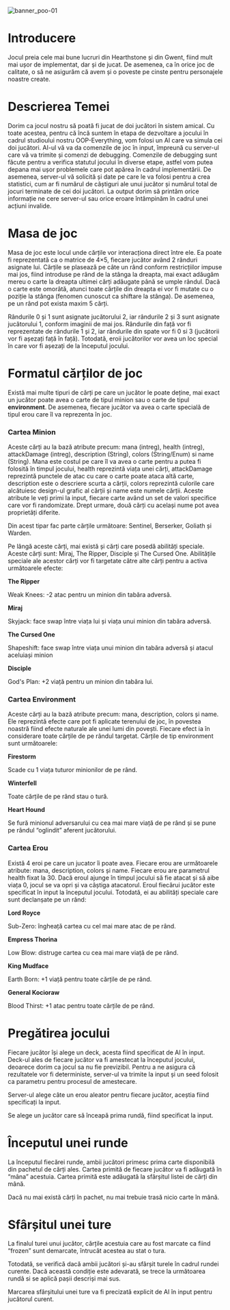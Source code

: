 ![banner_poo-01](https://user-images.githubusercontent.com/72265977/226167767-788dce98-aff7-4bd2-bf3b-38a57e939fd5.png)

# Introducere 
Jocul preia cele mai bune lucruri din Hearthstone și din Gwent, fiind mult mai ușor de implementat, dar și de jucat. De asemenea, ca în orice joc de calitate, o să ne asigurăm că avem și o poveste pe cinste pentru personajele noastre create.


# Descrierea Temei
Dorim ca jocul nostru să poată fi jucat de doi jucători în sistem amical. Cu toate acestea, pentru că încă suntem în etapa de dezvoltare a jocului în cadrul studioului nostru OOP-Everything, vom folosi un AI care va simula cei doi jucători. AI-ul vă va da comenzile de joc în input, împreună cu server-ul care vă va trimite și comenzi de debugging. Comenzile de debugging sunt făcute pentru a verifica statutul jocului în diverse etape, astfel vom putea depana mai ușor problemele care pot apărea în cadrul implementării. De asemenea, server-ul vă solicită și date pe care le va folosi pentru a crea statistici, cum ar fi numărul de câștiguri ale unui jucător și numărul total de jocuri terminate de cei doi jucători. La output dorim să printăm orice informație ne cere server-ul sau orice eroare întâmpinăm în cadrul unei acțiuni invalide.

# Masa de joc
Masa de joc este locul unde cărțile vor interacționa direct între ele. Ea poate fi reprezentată ca o matrice de 4×5, fiecare jucător având 2 rânduri asignate lui. Cărțile se plasează pe câte un rând conform restricțiilor impuse mai jos, fiind introduse pe rând de la stânga la dreapta, mai exact adăugăm mereu o carte la dreapta ultimei cărți adăugate până se umple rândul. Dacă o carte este omorâtă, atunci toate cărțile din dreapta ei vor fi mutate cu o poziție la stânga (fenomen cunoscut ca shiftare la stânga). De asemenea, pe un rând pot exista maxim 5 cărți.

Rândurile 0 și 1 sunt asignate jucătorului 2, iar rândurile 2 și 3 sunt asignate jucătorului 1, conform imaginii de mai jos. Rândurile din față vor fi reprezentate de rândurile 1 și 2, iar rândurile din spate vor fi 0 si 3 (jucătorii vor fi așezați față în față). Totodată, eroii jucătorilor vor avea un loc special în care vor fi așezați de la începutul jocului.

# Formatul cărților de joc
Există mai multe tipuri de cărți pe care un jucător le poate deține, mai exact un jucător poate avea o carte de tipul minion sau o carte de tipul **environment**. De asemenea, fiecare jucător va avea o carte specială de tipul erou care îl va reprezenta în joc.


  ### Cartea Minion
  Aceste cărți au la bază atribute precum: mana (intreg), health (intreg), attackDamage (intreg), description (String), colors (String/Enum) si name (String). Mana   este costul pe care îl va avea o carte pentru a putea fi folosită în timpul jocului, health reprezintă viața unei cărți, attackDamage reprezintă punctele de atac cu care o carte poate ataca altă carte, description este o descriere scurta a cărții, colors reprezintă culorile care alcătuiesc design-ul grafic al cărții și name este numele cărții. Aceste atribute le veți primi la input, fiecare carte având un set de valori specifice care vor fi randomizate. Drept urmare, două cărți cu același nume pot avea proprietăți diferite.

  Din acest tipar fac parte cărțile următoare: Sentinel, Berserker, Goliath și Warden.

  Pe lângă aceste cărți, mai există și cărți care posedă abilități speciale. Aceste cărți sunt: Miraj, The Ripper, Disciple și The Cursed One. Abilitățile speciale ale   acestor cărți vor fi targetate către alte cărți pentru a activa următoarele efecte:

 **The Ripper**
 
Weak Knees: -2 atac pentru un minion din tabăra adversă.

 **Miraj**
 
Skyjack: face swap între viața lui și viața unui minion din tabăra adversă.

 **The Cursed One**
 
Shapeshift: face swap între viața unui minion din tabăra adversă și atacul aceluiași minion

 **Disciple**
 
God's Plan: +2 viață pentru un minion din tabăra lui.


### Cartea Environment

  Aceste cărți au la bază atribute precum: mana, description, colors și name. Ele reprezintă efecte care pot fi aplicate terenului de joc, în povestea noastră fiind efecte naturale ale unei lumi din povești. Fiecare efect ia în considerare toate cărțile de pe rândul targetat. Cărțile de tip environment sunt următoarele:

  **Firestorm**
  
Scade cu 1 viața tuturor minionilor de pe rând.

  **Winterfell**
  
Toate cărțile de pe rând stau o tură.

  **Heart Hound**

Se fură minionul adversarului cu cea mai mare viață de pe rând și se pune pe rândul “oglindit” aferent jucătorului.


  ### Cartea Erou
  
  Există 4 eroi pe care un jucator îi poate avea. Fiecare erou are următoarele atribute: mana, description, colors și name. Fiecare erou are parametrul health fixat la 30. Dacă eroul ajunge în timpul jocului să fie atacat și să aibe viața 0, jocul se va opri și va câștiga atacatorul. Eroul fiecărui jucător este specificat în input la începutul jocului. Totodată, ei au abilități speciale care sunt declanșate pe un rând:

  **Lord Royce**
  
Sub-Zero: îngheață cartea cu cel mai mare atac de pe rând.

  **Empress Thorina**

Low Blow: distruge cartea cu cea mai mare viață de pe rând.

  **King Mudface**

Earth Born: +1 viață pentru toate cărțile de pe rând.

  **General Kocioraw**

Blood Thirst: +1 atac pentru toate cărțile de pe rând.


# Pregătirea jocului

Fiecare jucător își alege un deck, acesta fiind specificat de AI în input. Deck-ul ales de fiecare jucător va fi amestecat la începutul jocului, deoarece dorim ca jocul sa nu fie previzibil. Pentru a ne asigura că rezultatele vor fi deterministe, server-ul va trimite la input și un seed folosit ca parametru pentru procesul de amestecare.

Server-ul alege câte un erou aleator pentru fiecare jucător, aceștia fiind specificați la input.

Se alege un jucător care să înceapă prima rundă, fiind specificat la input.

# Începutul unei runde
La începutul fiecărei runde, ambii jucători primesc prima carte disponibilă din pachetul de cărți ales. Cartea primită de fiecare jucător va fi adăugată în “mâna” acestuia. Cartea primită este adăugată la sfârșitul listei de cărți din mână.

Dacă nu mai există cărți în pachet, nu mai trebuie trasă nicio carte în mână.

# Sfârșitul unei ture

La finalul turei unui jucător, cărțile acestuia care au fost marcate ca fiind “frozen” sunt demarcate, întrucât acestea au stat o tura.

Totodată, se verifică dacă ambii jucători și-au sfârșit turele în cadrul rundei curente. Dacă această condiție este adevarată, se trece la următoarea rundă si se aplică pașii descriși mai sus.

Marcarea sfârșitului unei ture va fi precizată explicit de AI în input pentru jucătorul curent.
